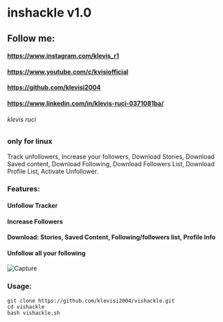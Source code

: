 # inshackle v1.0
## Follow me:
#### https://www.instagram.com/klevis_r1
#### https://www.youtube.com/c/kvisiofficial
#### https://github.com/klevisi2004
#### https://www.linkedin.com/in/klevis-ruci-0371081ba/
###### klevis ruci

### only for linux 


Track unfollowers, Increase your followers, Download Stories, Download Saved content, Download Following, Download Followers List, 
Download Profile List, Activate Unfollower.

### Features:
#### Unfollow Tracker
#### Increase Followers
#### Download: Stories, Saved Content, Following/followers list, Profile Info
#### Unfollow all your following
![Capture](https://user-images.githubusercontent.com/62477193/92646169-887bec00-f2d5-11ea-9f60-eb677be8bd6d.png)
### Usage:
```
git clone https://github.com/klevisi2004/vishackle.git
cd vishackle
bash vishackle.sh
```
